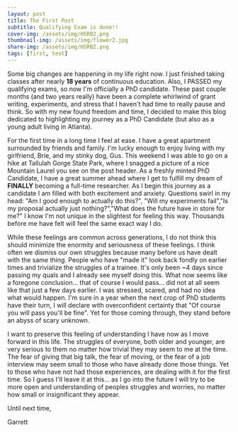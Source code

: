 ```yaml
---
layout: post
title: The First Post
subtitle: Qualifying Exam is done!!
cover-img: /assets/img/HSRB2.png
thumbnail-img: /assets/img/flower2.jpg
share-img: /assets/img/HSRB2.png
tags: [first, test]
---
```


Some big changes are happening in my life right now. I just finished taking classes after nearly **18 years** of continuous education. Also, I PASSED my qualifying exams, so now I'm officially a PhD candidate. These past couple months (and two years really) have been a complete whirlwind of grant writing, experiments, and stress that I haven't had time to really pause and think. So with my new found freedom and time, I decided to make this blog dedicated to highlighting my journey as a PhD Candidate (but also as a young adult living in Atlanta).

For the first time in a long time I feel at ease. I have a great apartment surrounded by friends and family. I'm lucky enough to enjoy living with my girlfriend, Brie, and my stinky dog, Gus. This weekend I was able to go on a hike at Tallulah Gorge State Park, where I snagged a picture of a nice Mountain Laurel you see on the post header. As a freshly minted PhD Candidate, I have a great summer ahead where I get to fulfill my dream of **FINALLY** becoming a full-time researcher. As I begin this journey as a candidate I am filled with both excitement and anxiety. Questions swirl in my head: "Am I good enough to actually do this?", "Will my experiments fail","Is my proposal actually just nothing?","What does the future have in store for me?" I know I'm not unique in the slightest for feeling this way. Thousands before me have felt will feel the same exact way I do. 

While these feelings are common across generations, I do not think this should minimize the enormity and seriousness of these feelings. I think often we dismiss our own struggles because many before us have dealt with the same thing. People who have "made it" look back fondly on earlier times and trivialize the struggles of a trainee. It's only been ~4 days since passing my quals and I already see myself doing this. What now seems like a foregone conclusion... that of course I would pass... did not at all seem like that just a few days earlier. I was stressed, scared, and had no idea what would happen. I'm sure in a year when the next crop of PhD students have their turn, I will declare with overconfident certainty that "Of course you will pass you'll be fine". Yet for those coming through, they stand before an abyss of scary unknown. 

I want to preserve this feeling of understanding I have now as I move forward in this life. The struggles of everyone, both older and younger, are very serious to them no matter how trivial they may seem to me at the time. The fear of giving that big talk, the fear of moving, or the fear of a job interview may seem small to those who have already done those things. Yet to those who have not had those experiences, are dealing with it for the first time. So I guess I'll leave it at this... as I go into the future I will try to be more open and understanding of peoples struggles and worries, no matter how small or insignificant they appear.

Until next time,

Garrett

